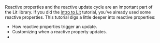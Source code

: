 Reactive properties and the reactive update cycle are an important part of the Lit library. If you did the [Intro to Lit](/tutorials/intro-to-lit/) tutorial, you've already used some reactive properties. This tutorial digs a little deeper into reactive properties:

*   How reactive properties trigger an update.
*   Customizing when a reactive property updates.
*


